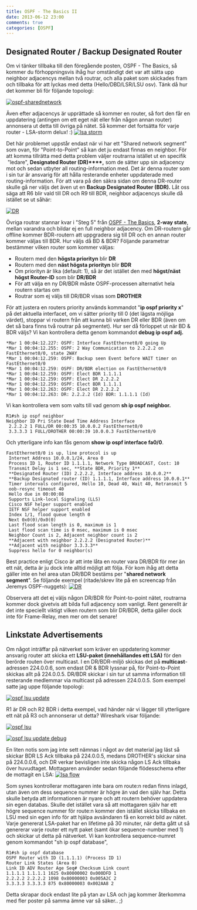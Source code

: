 ```yaml
---
title: OSPF - The Basics II
date: 2013-06-12 23:00
comments: true
categories: [OSPF]
---
```

Designated Router / Backup Designated Router
--------------------------------------------

Om vi tänker tillbaka till den föregående posten, OSPF - The Basics, så kommer du förhoppningsvis ihåg hur omständigt det var att sätta upp neighbor adjacencys mellan två routrar, och alla paket som skickades fram och tillbaka för att lyckas med detta (Hello/DBD/LSR/LSU osv). Tänk då hur det kommer bli för följande topologi: 

[![ospf-sharednetwork](/assets/images/2013/06/ospf-sharednetwork1.png)](/assets/images/2013/06/ospf-sharednetwork1.png)

Även efter adjacencys är upprättade så kommer en router, så fort den får en uppdatering (antingen om ett eget nät eller från någon annan router) annonsera ut detta till övriga på nätet. Så kommer det fortsätta för varje router - LSA-storm delux! :) 
[![lsa storm](/assets/images/2013/06/ospf-sharednetwork2.png)](/assets/images/2013/06/ospf-sharednetwork2.png)

Det här problemet uppstår endast när vi har ett "Shared network segment" som ovan, för "Point-to-Point" så kan det ju endast finnas en neighbor. För att komma tillrätta med detta problem väljer routrarna istället ut en specifik  "ledare", **Designated Router (DR)****,** som de sätter upp sin adjacency mot och sedan utbyter all routing-information med. Det är denna router som i sin tur är ansvarig för att hålla resterande enheter uppdaterade med routing-information. För att vara på den säkra sidan om denna DR-router skulle gå ner väljs det även ut en **Backup Designated Router (BDR).** Låt oss säga att R6 blir vald till DR och R9 till BDR, neighbor adjacencys skulle då istället se ut såhär: 

[![DR](/assets/images/2013/06/dr.png)](/assets/images/2013/06/dr.png)

Övriga routrar stannar kvar i "Steg 5" från [OSPF - The Basics](http://www.jonascollen.se/posts/ospf-the-basics/), **2-way state**, mellan varandra och bildar ej en full neighbor adjacency. Om DR-routern går offline kommer BDR-routern att uppgradera sig till DR och en annan router kommer väljas till BDR. Hur väljs då BD & BDR? Följande parametrar bestämmer vilken router som kommer väljas:

*   Routern med den **högsta priorityn** blir **DR**
*   Routern med den **näst högsta priorityn** blir **BDR**
*   Om priorityn är lika (default: 1), så är det istället den med **högst/näst högst Router-ID** som blir **DR/BDR**
*   För att välja en ny DR/BDR måste OSPF-processen alternativt hela routern startas om
*   Routrar som ej väljs till DR/BDR visas som **DROTHER**

För att justera en routers priority används kommandot "**ip ospf priority x**" på det aktuella interfacet, om vi sätter priority till 0 (det lägsta möjliga värdet), stoppar vi routern från att kunna bli varken DR eller BDR (även om det så bara finns två routrar på segmentet). Hur ser då förloppet ut när BD & BDR väljs? Vi kan kontrollera detta genom kommandot **debug ip ospf adj.**

```
*Mar 1 00:04:12.227: OSPF: Interface FastEthernet0/0 going Up
*Mar 1 00:04:12.255: OSPF: 2 Way Communication to 2.2.2.2 on FastEthernet0/0, state 2WAY
*Mar 1 00:04:12.259: OSPF: Backup seen Event before WAIT timer on FastEthernet0/0
*Mar 1 00:04:12.259: OSPF: DR/BDR election on FastEthernet0/0 
*Mar 1 00:04:12.259: OSPF: Elect BDR 1.1.1.1
*Mar 1 00:04:12.259: OSPF: Elect DR 2.2.2.2
*Mar 1 00:04:12.259: OSPF: Elect BDR 1.1.1.1
*Mar 1 00:04:12.263: OSPF: Elect DR 2.2.2.2
*Mar 1 00:04:12.263: DR: 2.2.2.2 (Id) BDR: 1.1.1.1 (Id)
```
Vi kan kontrollera vem som valts till vad genom **sh ip ospf neighbor.**
```
R1#sh ip ospf neighbor
Neighbor ID Pri State Dead Time Address Interface
 2.2.2.2 1 FULL/DR 00:00:35 10.0.0.2 FastEthernet0/0
 3.3.3.3 1 FULL/DROTHER 00:00:39 10.0.0.3 FastEthernet0/0
```
Och ytterligare info kan fås genom **show ip ospf interface fa0/0**.
```
FastEthernet0/0 is up, line protocol is up 
 Internet Address 10.0.0.1/24, Area 0 
 Process ID 1, Router ID 1.1.1.1, Network Type BROADCAST, Cost: 10
 Transmit Delay is 1 sec, **State BDR, Priority 1**
 **Designated Router (ID) 2.2.2.2, Interface address 10.0.0.2**
 **Backup Designated router (ID) 1.1.1.1, Interface address 10.0.0.1**
 Timer intervals configured, Hello 10, Dead 40, Wait 40, Retransmit 5
 oob-resync timeout 40
 Hello due in 00:00:08
 Supports Link-local Signaling (LLS)
 Cisco NSF helper support enabled
 IETF NSF helper support enabled
 Index 1/1, flood queue length 0
 Next 0x0(0)/0x0(0)
 Last flood scan length is 0, maximum is 1
 Last flood scan time is 0 msec, maximum is 0 msec
 Neighbor Count is 2, Adjacent neighbor count is 2 
 **Adjacent with neighbor 2.2.2.2 (Designated Router)**
 **Adjacent with neighbor 3.3.3.3**
 Suppress hello for 0 neighbor(s)
```
Best practice enligt Cisco är att inte låta en router vara DR/BDR för mer än ett nät, detta är ju dock inte alltid möjligt att följa. För kom ihåg att detta gäller inte en hel area utan DR/BDR bestäms per "**shared network segment**". Se följande exempel (ritade/skrev lite på en screencap från Jeremys OSPF-nuggets): 
[![DR](/assets/images/2013/06/dr.jpg)](/assets/images/2013/06/dr.jpg) 

Observera att det ej väljs någon DR/BDR för Point-to-point nätet, routrarna kommer dock givetvis att bilda full adjacency som vanligt. Rent generellt är det inte speciellt viktigt vilken routern som blir DR/BDR, detta gäller dock inte för Frame-Relay, men mer om det senare!

Linkstate Advertisements
------------------------

Om något inträffar på nätverket som kräver en uppdatering kommer ansvarig router att skicka ett **LSU-paket (innehållandes ett LSA)** för den berörde routen över multicast. I en DR/BDR-miljö skickas det på **multicast**-adressen 224.0.0.6, som endast DR & BDR lyssnar på, för Point-to-Point skickas allt på 224.0.0.5. DR/BDR skickar i sin tur ut samma information till resterande medlemmar via multicast på adressen 224.0.0.5. Som exempel satte jag uppe följande topologi: 

[![ospf lsu update](/assets/images/2013/06/ospf-lsu-update.png)](/assets/images/2013/06/ospf-lsu-update.png) 

R1 är DR och R2 BDR i detta exempel, vad händer när vi lägger till ytterligare ett nät på R3 och annonserar ut detta? Wireshark visar följande: 

[![ospf lsu](/assets/images/2013/06/ospf-lsu.png)](/assets/images/2013/06/ospf-lsu.png) 

[![ospf lsu update debug](/assets/images/2013/06/ospf-lsu-update-debug.png)](/assets/images/2013/06/ospf-lsu-update-debug.png) 

En liten notis som jag inte sett nämnas i något av det material jag läst så skickar BDR LS Ack tillbaka på 224.0.0.5, medans DROTHER's skickar sina på 224.0.0.6, och DR verkar bevisligen inte skicka någon LS Ack tillbaka över huvudtaget. Mottagaren använder sedan följande flödesschema efter de mottagit en LSA: 
[![lsa flow](/assets/images/2013/06/lsaflow.png)](/assets/images/2013/06/lsaflow.png) 

Som synes kontrollerar mottagaren inte bara om route:n redan finns inlagd, utan även om dess sequence nummer är högre än vad den själv har. Detta skulle betyda att informationen är nyare och att routern behöver uppdatera sin egen databas. Skulle det istället vara så att mottagaren själv har ett högre sequence nummer för route:n kommer den istället skicka tillbaka en LSU med sin egen info för att hjälpa avsändaren få en korrekt bild av nätet. Varje genererat LSA-paket har en lifetime på 30 minuter, när detta gått ut så genererar varje router ett nytt paket (samt ökar sequence-number med 1) och skickar ut detta på nätverket. Vi kan kontrollera sequence-numret genom kommandot "sh ip ospf database",
```
R1#sh ip ospf database
OSPF Router with ID (1.1.1.1) (Process ID 1)
Router Link States (Area 0)
Link ID ADV Router Age Seq# Checksum Link count
1.1.1.1 1.1.1.1 1625 0x80000002 0x000DFD 1
2.2.2.2 2.2.2.2 1098 0x80000003 0x005A2C 2
3.3.3.3 3.3.3.3 875 0x80000003 0x002AA8 2
```
Detta skrapar dock endast lite på ytan av LSA och jag kommer återkomma med fler poster på samma ämne var så säker.. ;)
